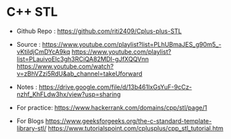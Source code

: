 # C++ STL 

- Github Repo : https://github.com/riti2409/Cplus-plus-STL

- Source :
   https://www.youtube.com/playlist?list=PLhUBmaJES_g90m5_-vKtildjCmDYcA9kq
   https://www.youtube.com/playlist?list=PLauivoElc3gh3RCiQA82MDI-gJfXQQVnn
   https://www.youtube.com/watch?v=zBhVZzi5RdU&ab_channel=takeUforward
 
 - Notes :
    https://drive.google.com/file/d/13b461lxGsYuF-9cCz-nzhf_KhFLdw3hx/view?usp=sharing

- For practice:
    https://www.hackerrank.com/domains/cpp/stl/page/1

- For Blogs
    https://www.geeksforgeeks.org/the-c-standard-template-library-stl/
    https://www.tutorialspoint.com/cplusplus/cpp_stl_tutorial.htm
